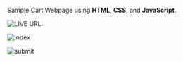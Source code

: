 Sample Cart Webpage using **HTML**, **CSS**, and **JavaScript**.

![**LIVE URL:**](https://658028748b2c28288244dc6c--dainty-mochi-a89450.netlify.app/)

![index](https://github.com/PushpJain009/Sample-Cart-Webpage/assets/114671782/7a17a89e-7c0d-447f-84da-7a34c7fd7aec)

![submit](https://github.com/PushpJain009/Sample-Cart-Webpage/assets/114671782/7893bdb0-6af6-4862-9a1c-f41ea5395c2b)

